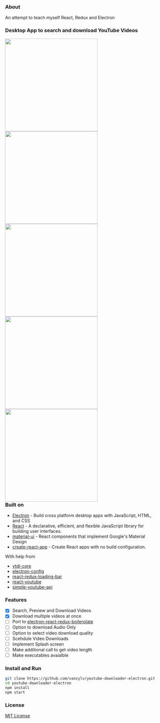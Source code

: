 ### About

An attempt to teach myself React, Redux and Electron

### Desktop App to search and download YouTube Videos
<div style="float:left">
<img src="https://i.imgur.com/Tu4yVRn.png" width="300">

<img src="https://i.imgur.com/Jr7rybd.png" width="300">

<img src="https://i.imgur.com/tU9Uvpw.png" width="300">

<img src="https://i.imgur.com/ORMi6hm.png" width="300">

<img src="https://i.imgur.com/VWLuLou.png" width="300">
</div>

### Built on

 - [Electron](https://github.com/electron/electron) - Build cross platform desktop apps with JavaScript, HTML, and CSS 
 - [React](https://github.com/facebook/react) - A declarative, efficient, and flexible JavaScript library for building user interfaces.
 - [material-ui](https://github.com/mui-org/material-ui) - React components that implement Google's Material Design
 - [create-react-app](https://github.com/facebook/create-react-app) - Create React apps with no build configuration.

With help from
 - [ytdl-core](https://github.com/fent/node-ytdl-core)
 - [electron-config](https://github.com/sindresorhus/electron-store)
 - [react-redux-loading-bar](https://github.com/mironov/react-redux-loading-bar)
 - [react-youtube](https://github.com/troybetz/react-youtube)
 - [simple-youtube-api](https://github.com/HyperCoder2975/simple-youtube-api)

### Features
 - [x] Search, Preview and Download Videos
 - [x] Download multiple videos at once
 - [ ] Port to [electron-react-redux-boilerplate](https://github.com/jschr/electron-react-redux-boilerplate)
 - [ ] Option to download Audio Only
 - [ ] Option to select video download quality
 - [ ] Scehdule Video Downloads
 - [ ] Implement Splash screen
 - [ ] Make additional call to get video length
 - [ ] Make executables avaialble 

### Install and Run

```bash
git clone https://github.com/vanzylv/youtube-downloader-electron.git
cd youtube-downloader-electron
npm install
npm start
```

### License
[MIT License](LICENSE)

 
 